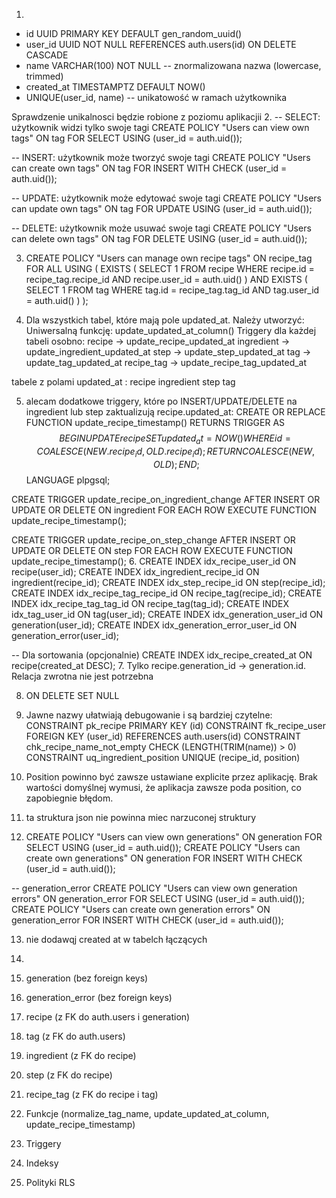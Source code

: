 1.

- id UUID PRIMARY KEY DEFAULT gen_random_uuid()
- user_id UUID NOT NULL REFERENCES auth.users(id) ON DELETE CASCADE
- name VARCHAR(100) NOT NULL -- znormalizowana nazwa (lowercase, trimmed)
- created_at TIMESTAMPTZ DEFAULT NOW()
- UNIQUE(user_id, name) -- unikatowość w ramach użytkownika

Sprawdzenie unikalnosci będzie robione z poziomu aplikacjii 2.
-- SELECT: użytkownik widzi tylko swoje tagi
CREATE POLICY "Users can view own tags" ON tag
FOR SELECT USING (user_id = auth.uid());

-- INSERT: użytkownik może tworzyć swoje tagi
CREATE POLICY "Users can create own tags" ON tag
FOR INSERT WITH CHECK (user_id = auth.uid());

-- UPDATE: użytkownik może edytować swoje tagi
CREATE POLICY "Users can update own tags" ON tag
FOR UPDATE USING (user_id = auth.uid());

-- DELETE: użytkownik może usuwać swoje tagi
CREATE POLICY "Users can delete own tags" ON tag
FOR DELETE USING (user_id = auth.uid());

3.  CREATE POLICY "Users can manage own recipe tags" ON recipe_tag
    FOR ALL USING (
    EXISTS (
    SELECT 1 FROM recipe WHERE recipe.id = recipe_tag.recipe_id
    AND recipe.user_id = auth.uid()
    )
    AND EXISTS (
    SELECT 1 FROM tag WHERE tag.id = recipe_tag.tag_id
    AND tag.user_id = auth.uid()
    )
    );

4.  Dla wszystkich tabel, które mają pole updated_at. Należy utworzyć:
    Uniwersalną funkcję: update_updated_at_column()
    Triggery dla każdej tabeli osobno:
    recipe → update_recipe_updated_at
    ingredient → update_ingredient_updated_at
    step → update_step_updated_at
    tag → update_tag_updated_at
    recipe_tag → update_recipe_tag_updated_at

tabele z polami updated_at : recipe ingredient step tag

5. alecam dodatkowe triggery, które po INSERT/UPDATE/DELETE na ingredient lub step zaktualizują recipe.updated_at:
   CREATE OR REPLACE FUNCTION update_recipe_timestamp()
   RETURNS TRIGGER AS $$
BEGIN
  UPDATE recipe 
  SET updated_at = NOW() 
  WHERE id = COALESCE(NEW.recipe_id, OLD.recipe_id);
  RETURN COALESCE(NEW, OLD);
END;
$$ LANGUAGE plpgsql;

CREATE TRIGGER update_recipe_on_ingredient_change
AFTER INSERT OR UPDATE OR DELETE ON ingredient
FOR EACH ROW
EXECUTE FUNCTION update_recipe_timestamp();

CREATE TRIGGER update_recipe_on_step_change
AFTER INSERT OR UPDATE OR DELETE ON step
FOR EACH ROW
EXECUTE FUNCTION update_recipe_timestamp(); 6. CREATE INDEX idx_recipe_user_id ON recipe(user_id);
CREATE INDEX idx_ingredient_recipe_id ON ingredient(recipe_id);
CREATE INDEX idx_step_recipe_id ON step(recipe_id);
CREATE INDEX idx_recipe_tag_recipe_id ON recipe_tag(recipe_id);
CREATE INDEX idx_recipe_tag_tag_id ON recipe_tag(tag_id);
CREATE INDEX idx_tag_user_id ON tag(user_id);
CREATE INDEX idx_generation_user_id ON generation(user_id);
CREATE INDEX idx_generation_error_user_id ON generation_error(user_id);

-- Dla sortowania (opcjonalnie)
CREATE INDEX idx_recipe_created_at ON recipe(created_at DESC); 7. Tylko recipe.generation_id → generation.id. Relacja zwrotna nie jest potrzebna

8. ON DELETE SET NULL

9. Jawne nazwy ułatwiają debugowanie i są bardziej czytelne:
   CONSTRAINT pk_recipe PRIMARY KEY (id)
   CONSTRAINT fk_recipe_user FOREIGN KEY (user_id) REFERENCES auth.users(id)
   CONSTRAINT chk_recipe_name_not_empty CHECK (LENGTH(TRIM(name)) > 0)
   CONSTRAINT uq_ingredient_position UNIQUE (recipe_id, position)

10. Position powinno być zawsze ustawiane explicite przez aplikację. Brak wartości domyślnej wymusi, że aplikacja zawsze poda position, co zapobiegnie błędom.

11. ta struktura json nie powinna miec narzuconej struktury

12. CREATE POLICY "Users can view own generations" ON generation
    FOR SELECT USING (user_id = auth.uid());
    CREATE POLICY "Users can create own generations" ON generation
    FOR INSERT WITH CHECK (user_id = auth.uid());

-- generation_error
CREATE POLICY "Users can view own generation errors" ON generation_error
FOR SELECT USING (user_id = auth.uid());
CREATE POLICY "Users can create own generation errors" ON generation_error
FOR INSERT WITH CHECK (user_id = auth.uid());

13. nie dodawqj created at w tabelch łączących

14.
15. generation (bez foreign keys)
16. generation_error (bez foreign keys)
17. recipe (z FK do auth.users i generation)
18. tag (z FK do auth.users)
19. ingredient (z FK do recipe)
20. step (z FK do recipe)
21. recipe_tag (z FK do recipe i tag)
22. Funkcje (normalize_tag_name, update_updated_at_column, update_recipe_timestamp)
23. Triggery
24. Indeksy
25. Polityki RLS
